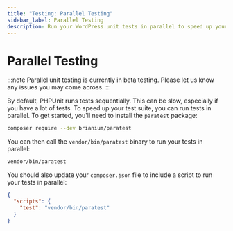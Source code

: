 ```yaml
---
title: "Testing: Parallel Testing"
sidebar_label: Parallel Testing
description: Run your WordPress unit tests in parallel to speed up your test suite.
---
```


# Parallel Testing

:::note
Parallel unit testing is currently in beta testing. Please let us know any issues
you may come across.
:::

By default, PHPUnit runs tests sequentially. This can be slow, especially if you
have a lot of tests. To speed up your test suite, you can run tests in parallel.
To get started, you'll need to install the `paratest` package:

```bash
composer require --dev brianium/paratest
```

You can then call the `vendor/bin/paratest` binary to run your tests in parallel:

```bash
vendor/bin/paratest
```

You should also update your `composer.json` file to include a script to run your
tests in parallel:

```json
{
  "scripts": {
    "test": "vendor/bin/paratest"
  }
}
```
